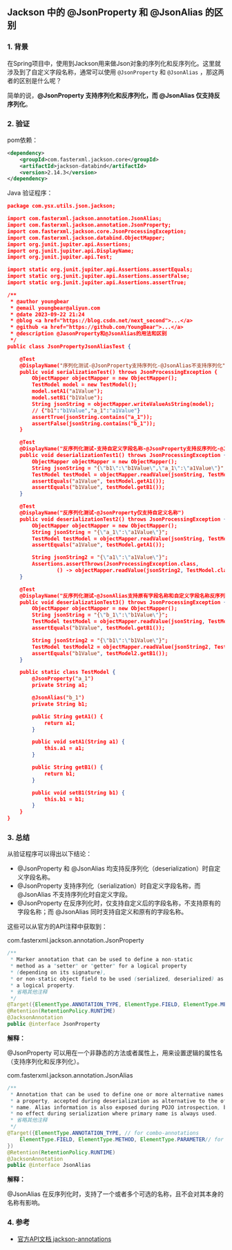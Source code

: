 ## Jackson 中的 @JsonProperty 和 @JsonAlias 的区别



### 1. 背景

在Spring项目中，使用到Jackson用来做Json对象的序列化和反序列化。这里就涉及到了自定义字段名称，通常可以使用 `@JsonProperty` 和 `@JsonAlias` ，那这两者的区别是什么呢？

简单的说，**@JsonProperty 支持序列化和反序列化，而 @JsonAlias 仅支持反序列化**。

### 2. 验证

pom依赖：

```xml
<dependency>
    <groupId>com.fasterxml.jackson.core</groupId>
    <artifactId>jackson-databind</artifactId>
    <version>2.14.3</version>
</dependency>
```



Java 验证程序：

```json
package com.ysx.utils.json.jackson;

import com.fasterxml.jackson.annotation.JsonAlias;
import com.fasterxml.jackson.annotation.JsonProperty;
import com.fasterxml.jackson.core.JsonProcessingException;
import com.fasterxml.jackson.databind.ObjectMapper;
import org.junit.jupiter.api.Assertions;
import org.junit.jupiter.api.DisplayName;
import org.junit.jupiter.api.Test;

import static org.junit.jupiter.api.Assertions.assertEquals;
import static org.junit.jupiter.api.Assertions.assertFalse;
import static org.junit.jupiter.api.Assertions.assertTrue;

/**
 * @author youngbear
 * @email youngbear@aliyun.com
 * @date 2023-09-22 21:24
 * @blog <a href="https://blog.csdn.net/next_second">...</a>
 * @github <a href="https://github.com/YoungBear">...</a>
 * @description @JasonProperty和@JsonAlias的用法和区别
 */
public class JsonPropertyJsonAliasTest {

    @Test
    @DisplayName("序列化测试-@JsonProperty支持序列化-@JsonAlias不支持序列化")
    public void serializationTest() throws JsonProcessingException {
        ObjectMapper objectMapper = new ObjectMapper();
        TestModel model = new TestModel();
        model.setA1("a1Value");
        model.setB1("b1Value");
        String jsonString = objectMapper.writeValueAsString(model);
        // {"b1":"b1Value","a_1":"a1Value"}
        assertTrue(jsonString.contains("a_1"));
        assertFalse(jsonString.contains("b_1"));
    }

    @Test
    @DisplayName("反序列化测试-支持自定义字段名称-@JsonProperty支持反序列化-@JsonAlias支持反序列化")
    public void deserializationTest1() throws JsonProcessingException {
        ObjectMapper objectMapper = new ObjectMapper();
        String jsonString = "{\"b1\":\"b1Value\",\"a_1\":\"a1Value\"}";
        TestModel testModel = objectMapper.readValue(jsonString, TestModel.class);
        assertEquals("a1Value", testModel.getA1());
        assertEquals("b1Value", testModel.getB1());
    }

    @Test
    @DisplayName("反序列化测试-@JsonProperty仅支持自定义名称")
    public void deserializationTest2() throws JsonProcessingException {
        ObjectMapper objectMapper = new ObjectMapper();
        String jsonString = "{\"a_1\":\"a1Value\"}";
        TestModel testModel = objectMapper.readValue(jsonString, TestModel.class);
        assertEquals("a1Value", testModel.getA1());

        String jsonString2 = "{\"a1\":\"a1Value\"}";
        Assertions.assertThrows(JsonProcessingException.class,
                () -> objectMapper.readValue(jsonString2, TestModel.class));
    }

    @Test
    @DisplayName("反序列化测试-@JsonAlias支持原有字段名称和自定义字段名称反序列化")
    public void deserializationTest3() throws JsonProcessingException {
        ObjectMapper objectMapper = new ObjectMapper();
        String jsonString = "{\"b_1\":\"b1Value\"}";
        TestModel testModel = objectMapper.readValue(jsonString, TestModel.class);
        assertEquals("b1Value", testModel.getB1());

        String jsonString2 = "{\"b1\":\"b1Value\"}";
        TestModel testModel2 = objectMapper.readValue(jsonString2, TestModel.class);
        assertEquals("b1Value", testModel2.getB1());
    }

    public static class TestModel {
        @JsonProperty("a_1")
        private String a1;

        @JsonAlias("b_1")
        private String b1;

        public String getA1() {
            return a1;
        }

        public void setA1(String a1) {
            this.a1 = a1;
        }

        public String getB1() {
            return b1;
        }

        public void setB1(String b1) {
            this.b1 = b1;
        }
    }
}

```





### 3. 总结

从验证程序可以得出以下结论：

- @JsonProperty 和 @JsonAlias 均支持反序列化（deserialization）时自定义字段名称。
- @JsonProperty 支持序列化（serialization）时自定义字段名称，而 @JsonAlias 不支持序列化时自定义字段。
- @JsonProperty 在反序列化时，仅支持自定义后的字段名称，不支持原有的字段名称；而 @JsonAlias 同时支持自定义和原有的字段名称。



这些可以从官方的API注释中获取到：

com.fasterxml.jackson.annotation.JsonProperty

```java
/**
 * Marker annotation that can be used to define a non-static
 * method as a "setter" or "getter" for a logical property
 * (depending on its signature),
 * or non-static object field to be used (serialized, deserialized) as
 * a logical property.
 * 省略其他注释
 */
@Target({ElementType.ANNOTATION_TYPE, ElementType.FIELD, ElementType.METHOD, ElementType.PARAMETER})
@Retention(RetentionPolicy.RUNTIME)
@JacksonAnnotation
public @interface JsonProperty
```

**解释：**

@JsonProperty 可以用在一个非静态的方法或者属性上，用来设置逻辑的属性名（支持序列化和反序列化）。



com.fasterxml.jackson.annotation.JsonAlias

```java
/**
 * Annotation that can be used to define one or more alternative names for
 * a property, accepted during deserialization as alternative to the official
 * name. Alias information is also exposed during POJO introspection, but has
 * no effect during serialization where primary name is always used.
 * 省略其他注释
 */
@Target({ElementType.ANNOTATION_TYPE, // for combo-annotations
    ElementType.FIELD, ElementType.METHOD, ElementType.PARAMETER// for properties (field, setter, ctor param)
})
@Retention(RetentionPolicy.RUNTIME)
@JacksonAnnotation
public @interface JsonAlias
```

**解释：**

@JsonAlias 在反序列化时，支持了一个或者多个可选的名称，且不会对其本身的名称有影响。



### 4. 参考

- [官方API文档 jackson-annotations](https://www.javadoc.io/doc/com.fasterxml.jackson.core/jackson-annotations/latest/index.html)

